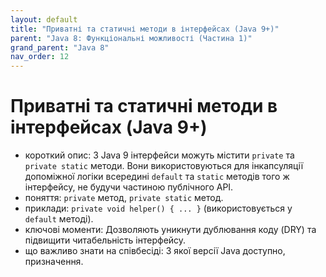 ```yaml
---
layout: default
title: "Приватні та статичні методи в інтерфейсах (Java 9+)"
parent: "Java 8: Функціональні можливості (Частина 1)"
grand_parent: "Java 8"
nav_order: 12
---
```


# Приватні та статичні методи в інтерфейсах (Java 9+)

*   короткий опис: З Java 9 інтерфейси можуть містити `private` та `private static` методи. Вони використовуються для інкапсуляції допоміжної логіки всередині `default` та `static` методів того ж інтерфейсу, не будучи частиною публічного API.
*   поняття: `private` метод, `private static` метод.
*   приклади: `private void helper() { ... }` (використовується у `default` методі).
*   ключові моменти: Дозволяють уникнути дублювання коду (DRY) та підвищити читабельність інтерфейсу.
*   що важливо знати на співбесіді: З якої версії Java доступно, призначення.
